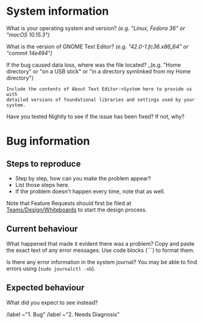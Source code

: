 # System information #
What is your operating system and version? _(e.g. "Linux, Fedora 36" or "macOS 10.15.3")_

What is the version of GNOME Text Editor? _(e.g. "42.0-1.fc36.x86_64" or "commit 14e494")_

If the bug caused data loss, where was the file located? _(e.g. "Home directory" or "on a USB stick" or "in a directory symlinked from my Home directory")

```
Include the contents of About Text Editor->System here to provide us with
detailed versions of foundational libraries and settings used by your system.
```

Have you tested Nightly to see if the issue has been fixed? If not, why?

# Bug information #
## Steps to reproduce ##
- Step by step, how can you make the problem appear?
- List those steps here.
- If the problem doesn't happen every time, note that as well.

Note that Feature Requests should first be filed at [Teams/Design/Whiteboards](https://gitlab.gnome.org/Teams/Design/whiteboards/) to start the design process.

## Current behaviour ##
What happened that made it evident there was a problem?
Copy and paste the exact text of any error messages.
Use code blocks (```) to format them.

Is there any error information in the system journal? You may be able
to find errors using (`sudo journalctl -xb`).

## Expected behaviour ##
What did you expect to see instead?

/label ~"1. Bug"
/label ~"2. Needs Diagnosis"
